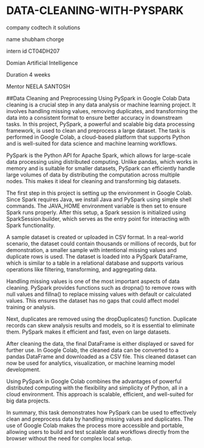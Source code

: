# DATA-CLEANING-WITH-PYSPARK
company codtech it solutions

name shubham chorge

intern id CT04DH207

Domian Artificial Intelligence

Duration 4 weeks

Mentor NEELA SANTOSH

##Data Cleaning and Preprocessing Using PySpark in Google Colab
Data cleaning is a crucial step in any data analysis or machine learning project. It involves handling missing values, removing duplicates, and transforming the data into a consistent format to ensure better accuracy in downstream tasks. In this project, PySpark, a powerful and scalable big data processing framework, is used to clean and preprocess a large dataset. The task is performed in Google Colab, a cloud-based platform that supports Python and is well-suited for data science and machine learning workflows.

PySpark is the Python API for Apache Spark, which allows for large-scale data processing using distributed computing. Unlike pandas, which works in memory and is suitable for smaller datasets, PySpark can efficiently handle large volumes of data by distributing the computation across multiple nodes. This makes it ideal for cleaning and transforming big datasets.

The first step in this project is setting up the environment in Google Colab. Since Spark requires Java, we install Java and PySpark using simple shell commands. The JAVA_HOME environment variable is then set to ensure Spark runs properly. After this setup, a Spark session is initialized using SparkSession.builder, which serves as the entry point for interacting with Spark functionality.

A sample dataset is created or uploaded in CSV format. In a real-world scenario, the dataset could contain thousands or millions of records, but for demonstration, a smaller sample with intentional missing values and duplicate rows is used. The dataset is loaded into a PySpark DataFrame, which is similar to a table in a relational database and supports various operations like filtering, transforming, and aggregating data.

Handling missing values is one of the most important aspects of data cleaning. PySpark provides functions such as dropna() to remove rows with null values and fillna() to replace missing values with default or calculated values. This ensures the dataset has no gaps that could affect model training or analysis.

Next, duplicates are removed using the dropDuplicates() function. Duplicate records can skew analysis results and models, so it is essential to eliminate them. PySpark makes it efficient and fast, even on large datasets.

After cleaning the data, the final DataFrame is either displayed or saved for further use. In Google Colab, the cleaned data can be converted to a pandas DataFrame and downloaded as a CSV file. This cleaned dataset can now be used for analytics, visualization, or machine learning model development.

Using PySpark in Google Colab combines the advantages of powerful distributed computing with the flexibility and simplicity of Python, all in a cloud environment. This approach is scalable, efficient, and well-suited for big data projects.

In summary, this task demonstrates how PySpark can be used to effectively clean and preprocess data by handling missing values and duplicates. The use of Google Colab makes the process more accessible and portable, allowing users to build and test scalable data workflows directly from the browser without the need for complex local setup.
